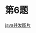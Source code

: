 # 第6题
[java并发图片](https://github.com/yangyunfeng666/GeekUniversityJavaTrainCamp/blob/main/week4/java%20并发编程.png)



